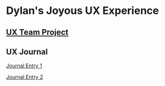 # Dylan's Joyous UX Experience


## [UX Team Project](https://usabilityengineering.github.io/DoctorVerde/)


## UX Journal
[Journal Entry 1](https://usabilityengineering.github.io/ux-portfolio-myothra7777/JournalEntry1)

[Journal Entry 2](https://usabilityengineering.github.io/ux-portfolio-myothra7777/JournalEntry2)
